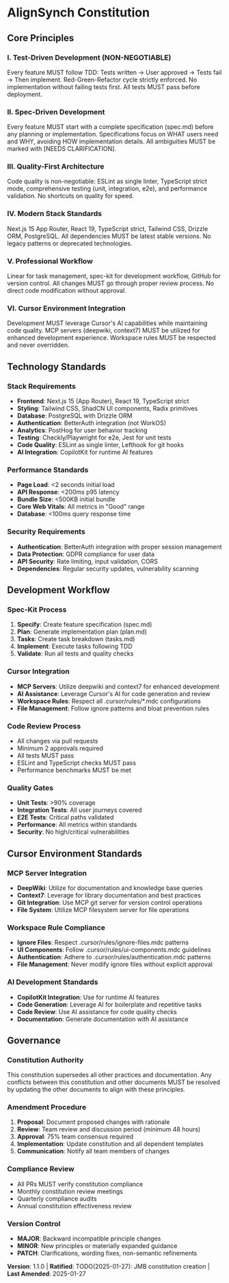 <!-- 
Sync Impact Report:
Version: 1.0.0 → 1.1.0
Modified: N/A (regeneration for Cursor compatibility)
Added: Cursor environment integration, MCP server compatibility, workspace rule alignment
Templates: ✅ plan-template.md, ✅ spec-template.md, ✅ tasks-template.md
TODOs: RATIFICATION_DATE unknown
-->

# AlignSynch Constitution

## Core Principles

### I. Test-Driven Development (NON-NEGOTIABLE)
Every feature MUST follow TDD: Tests written → User approved → Tests fail → Then implement. Red-Green-Refactor cycle strictly enforced. No implementation without failing tests first. All tests MUST pass before deployment.

### II. Spec-Driven Development
Every feature MUST start with a complete specification (spec.md) before any planning or implementation. Specifications focus on WHAT users need and WHY, avoiding HOW implementation details. All ambiguities MUST be marked with [NEEDS CLARIFICATION].

### III. Quality-First Architecture
Code quality is non-negotiable: ESLint as single linter, TypeScript strict mode, comprehensive testing (unit, integration, e2e), and performance validation. No shortcuts on quality for speed.

### IV. Modern Stack Standards
Next.js 15 App Router, React 19, TypeScript strict, Tailwind CSS, Drizzle ORM, PostgreSQL. All dependencies MUST be latest stable versions. No legacy patterns or deprecated technologies.

### V. Professional Workflow
Linear for task management, spec-kit for development workflow, GitHub for version control. All changes MUST go through proper review process. No direct code modification without approval.

### VI. Cursor Environment Integration
Development MUST leverage Cursor's AI capabilities while maintaining code quality. MCP servers (deepwiki, context7) MUST be utilized for enhanced development experience. Workspace rules MUST be respected and never overridden.

## Technology Standards

### Stack Requirements
- **Frontend**: Next.js 15 (App Router), React 19, TypeScript strict
- **Styling**: Tailwind CSS, ShadCN UI components, Radix primitives
- **Database**: PostgreSQL with Drizzle ORM
- **Authentication**: BetterAuth integration (not WorkOS)
- **Analytics**: PostHog for user behavior tracking
- **Testing**: Checkly/Playwright for e2e, Jest for unit tests
- **Code Quality**: ESLint as single linter, Lefthook for git hooks
- **AI Integration**: CopilotKit for runtime AI features

### Performance Standards
- **Page Load**: <2 seconds initial load
- **API Response**: <200ms p95 latency
- **Bundle Size**: <500KB initial bundle
- **Core Web Vitals**: All metrics in "Good" range
- **Database**: <100ms query response time

### Security Requirements
- **Authentication**: BetterAuth integration with proper session management
- **Data Protection**: GDPR compliance for user data
- **API Security**: Rate limiting, input validation, CORS
- **Dependencies**: Regular security updates, vulnerability scanning

## Development Workflow

### Spec-Kit Process
1. **Specify**: Create feature specification (spec.md)
2. **Plan**: Generate implementation plan (plan.md)
3. **Tasks**: Create task breakdown (tasks.md)
4. **Implement**: Execute tasks following TDD
5. **Validate**: Run all tests and quality checks

### Cursor Integration
- **MCP Servers**: Utilize deepwiki and context7 for enhanced development
- **AI Assistance**: Leverage Cursor's AI for code generation and review
- **Workspace Rules**: Respect all .cursor/rules/*.mdc configurations
- **File Management**: Follow ignore patterns and bloat prevention rules

### Code Review Process
- All changes via pull requests
- Minimum 2 approvals required
- All tests MUST pass
- ESLint and TypeScript checks MUST pass
- Performance benchmarks MUST be met

### Quality Gates
- **Unit Tests**: >90% coverage
- **Integration Tests**: All user journeys covered
- **E2E Tests**: Critical paths validated
- **Performance**: All metrics within standards
- **Security**: No high/critical vulnerabilities

## Cursor Environment Standards

### MCP Server Integration
- **DeepWiki**: Utilize for documentation and knowledge base queries
- **Context7**: Leverage for library documentation and best practices
- **Git Integration**: Use MCP git server for version control operations
- **File System**: Utilize MCP filesystem server for file operations

### Workspace Rule Compliance
- **Ignore Files**: Respect .cursor/rules/ignore-files.mdc patterns
- **UI Components**: Follow .cursor/rules/ui-components.mdc guidelines
- **Authentication**: Adhere to .cursor/rules/authentication.mdc patterns
- **File Management**: Never modify ignore files without explicit approval

### AI Development Standards
- **CopilotKit Integration**: Use for runtime AI features
- **Code Generation**: Leverage AI for boilerplate and repetitive tasks
- **Code Review**: Use AI assistance for code quality checks
- **Documentation**: Generate documentation with AI assistance

## Governance

### Constitution Authority
This constitution supersedes all other practices and documentation. Any conflicts between this constitution and other documents MUST be resolved by updating the other documents to align with these principles.

### Amendment Procedure
1. **Proposal**: Document proposed changes with rationale
2. **Review**: Team review and discussion period (minimum 48 hours)
3. **Approval**: 75% team consensus required
4. **Implementation**: Update constitution and all dependent templates
5. **Communication**: Notify all team members of changes

### Compliance Review
- All PRs MUST verify constitution compliance
- Monthly constitution review meetings
- Quarterly compliance audits
- Annual constitution effectiveness review

### Version Control
- **MAJOR**: Backward incompatible principle changes
- **MINOR**: New principles or materially expanded guidance
- **PATCH**: Clarifications, wording fixes, non-semantic refinements

**Version**: 1.1.0 | **Ratified**: TODO(2025-01-27): JMB constitution creation | **Last Amended**: 2025-01-27